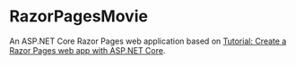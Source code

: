 # RazorPagesMovie

An ASP.NET Core Razor Pages web application based on
[Tutorial: Create a Razor Pages web app with ASP.NET Core](https://docs.microsoft.com/en-us/aspnet/core/tutorials/razor-pages/?view=aspnetcore-6.0).
